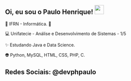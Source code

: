 ## Oi, eu sou o Paulo Henrique! <img width="30" height="30" src=https://github.com/TheDudeThatCode/TheDudeThatCode/blob/master/Assets/Earth.gif>

:penguin: IFRN - Informática. :penguin: <br />

:computer: Unifatecie - Análise e Desenvolvimento de Sistemas - 1/5

:sparkles: Estudando Java e Data Science. <br />

:alien: Python, MySQL, HTML, CSS, PHP, C. <br />

## Redes Sociais: @devphpaulo
